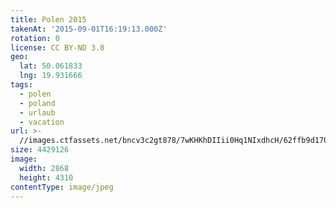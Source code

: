 ```yaml
---
title: Polen 2015
takenAt: '2015-09-01T16:19:13.000Z'
rotation: 0
license: CC BY-ND 3.0
geo:
  lat: 50.061833
  lng: 19.931666
tags:
  - polen
  - poland
  - urlaub
  - vacation
url: >-
  //images.ctfassets.net/bncv3c2gt878/7wKHKhDIIii0Hq1NIxdhcH/62ffb9d17000c13a72e2b1f8f797dfd4/polen-2015_25656895430_o
size: 4429126
image:
  width: 2868
  height: 4310
contentType: image/jpeg
---
```


